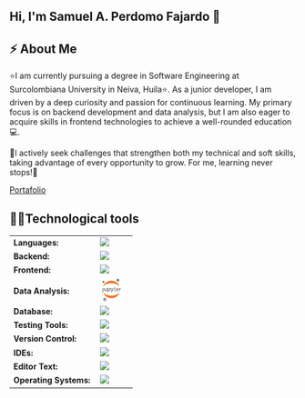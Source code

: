 ## Hi, I'm Samuel A. Perdomo Fajardo 👋

## ⚡ About Me

⭐I am currently pursuing a degree in Software Engineering at Surcolombiana University in Neiva, Huila⭐. As a junior developer, I am driven by a deep curiosity and passion for continuous learning. My primary focus is on backend development and data analysis, but I am also eager to acquire skills in frontend technologies to achieve a well-rounded education💻.


🚀I actively seek challenges that strengthen both my technical and soft skills, taking advantage of every opportunity to grow. For me, learning never stops!💪

[Portafolio](https://samuelpr21.github.io/portafolio/#inicio) 




## 🧑‍💻Technological tools
<table style="margin:0">
    <tr>
        <td style="font-weight: bold; padding-right: 10px; vertical-align: center; border: none;">Languages:</td>
        <td><img height="40" src="https://skillicons.dev/icons?i=python,java,js,kotlin"/></td>
    </tr>
    <tr>
        <td style="font-weight: bold; padding-right: 10px; vertical-align: center; border: none;">Backend:</td>
        <td><img height="40" src="https://skillicons.dev/icons?i=spring"/></td>
    </tr>
    <tr>
        <td style="font-weight: bold; padding-right: 10px; vertical-align: center;">Frontend:</td>
        <td><img height="40" src="https://skillicons.dev/icons?i=html,css"/></td>
    </tr>
    <tr>
        <td style="font-weight: bold; padding-right: 10px; vertical-align: center; border: none;">Data Analysis:</td>
        <td>
            <img height="40" src="https://raw.githubusercontent.com/github/explore/main/topics/jupyter-notebook/jupyter-notebook.png" alt="Jupyter" style="margin-right: 10px;"/>
        </td>
    </tr>
    <tr>
        <td style="font-weight: bold; padding-right: 10px; vertical-align: center; border: none;">Database:</td>
        <td><img height="40" src="https://skillicons.dev/icons?i=postgresql"/></td>
    </tr>
    <tr>
        <td style="font-weight: bold; padding-right: 10px; vertical-align: center; border: none;">Testing Tools:</td>
        <td><img height="40" src="https://skillicons.dev/icons?i=postman"/></td>
    </tr>
    <tr>
        <td style="font-weight: bold; padding-right: 10px; vertical-align: center; border: none;">Version Control:</td>
        <td><img height="40" src="https://skillicons.dev/icons?i=git,github"/></td>
    </tr>
    <tr>
        <td style="font-weight: bold; padding-right: 10px; vertical-align: center; border: none;">IDEs:</td>
        <td><img height="40" src="https://skillicons.dev/icons?i=androidstudio"/></td>
    </tr>
    <tr>
        <td style="font-weight: bold; padding-right: 10px; vertical-align: center; border: none;">Editor Text:</td>
        <td><img height="40" src="https://skillicons.dev/icons?i=vscode,replit"/></td>
    </tr>
    <tr>
        <td style="font-weight: bold; padding-right: 10px; vertical-align: center; border: none;">Operating Systems:</td>
        <td><img height="40" src="https://skillicons.dev/icons?i=windows,ubuntu"/></td>
    </tr>
</table>
